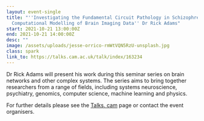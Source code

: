 ```yaml
---
layout: event-single
title: "''Investigating the Fundamental Circuit Pathology in Schizophrenia Using
  Computational Modelling of Brain Imaging Data'' Dr Rick Adams"
start: 2021-10-21 13:00:00Z
end: 2021-10-21 14:00:00Z
desc: ""
image: /assets/uploads/jesse-orrico-rmWtVQN5RzU-unsplash.jpg
class: spark
link_to: https://talks.cam.ac.uk/talk/index/163234
---
```

Dr Rick Adams will present his work during this seminar series on brain networks and other complex systems. The series aims to bring together researchers from a range of fields, including systems neuroscience, psychiatry, genomics, computer science, machine learning and physics.

For further details please see the [Talks. cam](https://talks.cam.ac.uk/talk/index/195388) page or contact the event organisers.